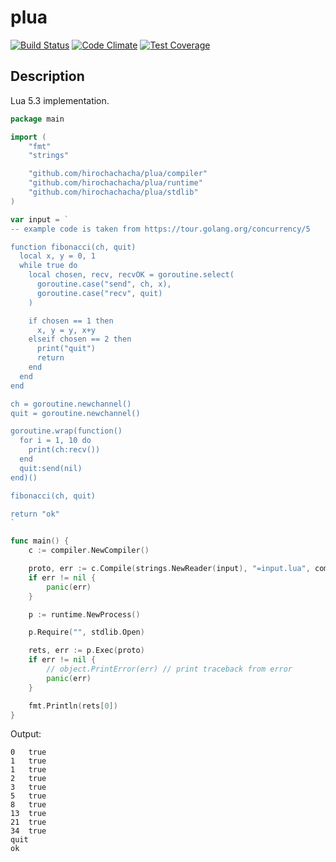 plua
====

[![Build Status](https://travis-ci.org/hirochachacha/plua.svg?branch=master)](https://travis-ci.org/hirochachacha/plua)
[![Code Climate](https://codeclimate.com/github/hirochachacha/plua/badges/gpa.svg)](https://codeclimate.com/github/hirochachacha/plua)
[![Test Coverage](https://codeclimate.com/github/hirochachacha/plua/badges/coverage.svg)](https://codeclimate.com/github/hirochachacha/plua/coverage)

Description
-----------

Lua 5.3 implementation.

```go
package main

import (
	"fmt"
	"strings"

	"github.com/hirochachacha/plua/compiler"
	"github.com/hirochachacha/plua/runtime"
	"github.com/hirochachacha/plua/stdlib"
)

var input = `
-- example code is taken from https://tour.golang.org/concurrency/5

function fibonacci(ch, quit)
  local x, y = 0, 1
  while true do
    local chosen, recv, recvOK = goroutine.select(
      goroutine.case("send", ch, x),
      goroutine.case("recv", quit)
    )

    if chosen == 1 then
      x, y = y, x+y
    elseif chosen == 2 then
	  print("quit")
      return
    end
  end
end

ch = goroutine.newchannel()
quit = goroutine.newchannel()

goroutine.wrap(function()
  for i = 1, 10 do
    print(ch:recv())
  end
  quit:send(nil)
end)()

fibonacci(ch, quit)

return "ok"
`

func main() {
	c := compiler.NewCompiler()

	proto, err := c.Compile(strings.NewReader(input), "=input.lua", compiler.Text)
	if err != nil {
		panic(err)
	}

	p := runtime.NewProcess()

	p.Require("", stdlib.Open)

	rets, err := p.Exec(proto)
	if err != nil {
		// object.PrintError(err) // print traceback from error
		panic(err)
	}

	fmt.Println(rets[0])
}
```
Output:
```
0	true
1	true
1	true
2	true
3	true
5	true
8	true
13	true
21	true
34	true
quit
ok
```
